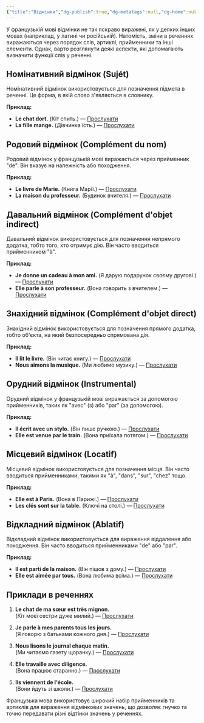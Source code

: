```yaml
---
{"title":"Відмінки","dg-publish":true,"dg-metatags":null,"dg-home":null,"permalink":"/gramatika/vidminki/","dgPassFrontmatter":true,"noteIcon":""}
---
```



У французькій мові відмінки не так яскраво виражені, як у деяких інших мовах (наприклад, у латині чи російській). Натомість, зміни в реченнях виражаються через порядок слів, артиклі, прийменники та інші елементи. Однак, варто розглянути деякі аспекти, які допомагають визначити функції слів у реченні.

## Номінативний відмінок (Sujét)

Номінативний відмінок використовується для позначення підмета в реченні. Це форма, в якій слово з'являється в словнику.

**Приклад:**

- **Le chat dort.** (Кіт спить.) — [Прослухати](https://www.google.com/search?q=Le+chat+dort+pronunciation)
- **La fille mange.** (Дівчинка їсть.) — [Прослухати](https://www.google.com/search?q=La+fille+mange+pronunciation)

## Родовий відмінок (Complément du nom)

Родовий відмінок у французькій мові виражається через прийменник "de". Він вказує на належність або походження.

**Приклад:**

- **Le livre de Marie.** (Книга Марії.) — [Прослухати](https://www.google.com/search?q=Le+livre+de+Marie+pronunciation)
- **La maison du professeur.** (Будинок вчителя.) — [Прослухати](https://www.google.com/search?q=La+maison+du+professeur+pronunciation)

## Давальний відмінок (Complément d'objet indirect)

Давальний відмінок використовується для позначення непрямого додатка, тобто того, хто отримує дію. Він часто вводиться прийменником "à".

**Приклад:**

- **Je donne un cadeau à mon ami.** (Я дарую подарунок своєму другові.) — [Прослухати](https://www.google.com/search?q=Je+donne+un+cadeau+à+mon+ami+pronunciation)
- **Elle parle à son professeur.** (Вона говорить з вчителем.) — [Прослухати](https://www.google.com/search?q=Elle+parle+à+son+professeur+pronunciation)

## Знахідний відмінок (Complément d'objet direct)

Знахідний відмінок використовується для позначення прямого додатка, тобто об'єкта, на який безпосередньо спрямована дія.

**Приклад:**

- **Il lit le livre.** (Він читає книгу.) — [Прослухати](https://www.google.com/search?q=Il+lit+le+livre+pronunciation)
- **Nous aimons la musique.** (Ми любимо музику.) — [Прослухати](https://www.google.com/search?q=Nous+aimons+la+musique+pronunciation)

## Орудний відмінок (Instrumental)

Орудний відмінок у французькій мові виражається за допомогою прийменників, таких як "avec" (з) або "par" (за допомогою).

**Приклад:**

- **Il écrit avec un stylo.** (Він пише ручкою.) — [Прослухати](https://www.google.com/search?q=Il+écrit+avec+un+stylo+pronunciation)
- **Elle est venue par le train.** (Вона приїхала потягом.) — [Прослухати](https://www.google.com/search?q=Elle+est+venue+par+le+train+pronunciation)

## Місцевий відмінок (Locatif)

Місцевий відмінок використовується для позначення місця. Він часто вводиться прийменниками, такими як "à", "dans", "sur", "chez" тощо.

**Приклад:**

- **Elle est à Paris.** (Вона в Парижі.) — [Прослухати](https://www.google.com/search?q=Elle+est+à+Paris+pronunciation)
- **Les clés sont sur la table.** (Ключі на столі.) — [Прослухати](https://www.google.com/search?q=Les+clés+sont+sur+la+table+pronunciation)

## Відкладний відмінок (Ablatif)

Відкладний відмінок використовується для вираження віддалення або походження. Він часто вводиться прийменниками "de" або "par".

**Приклад:**

- **Il est parti de la maison.** (Він пішов з дому.) — [Прослухати](https://www.google.com/search?q=Il+est+parti+de+la+maison+pronunciation)
- **Elle est aimée par tous.** (Вона любима всіма.) — [Прослухати](https://www.google.com/search?q=Elle+est+aimée+par+tous+pronunciation)

## Приклади в реченнях

1. **Le chat de ma sœur est très mignon.**  
   (Кіт моєї сестри дуже милий.) — [Прослухати](https://www.google.com/search?q=Le+chat+de+ma+sœur+est+très+mignon+pronunciation)

2. **Je parle à mes parents tous les jours.**  
   (Я говорю з батьками кожного дня.) — [Прослухати](https://www.google.com/search?q=Je+parle+à+mes+parents+tous+les+jours+pronunciation)

3. **Nous lisons le journal chaque matin.**  
   (Ми читаємо газету щоранку.) — [Прослухати](https://www.google.com/search?q=Nous+lisons+le+journal+chaque+matin+pronunciation)

4. **Elle travaille avec diligence.**  
   (Вона працює старанно.) — [Прослухати](https://www.google.com/search?q=Elle+travaille+avec+diligence+pronunciation)

5. **Ils viennent de l'école.**  
   (Вони йдуть зі школи.) — [Прослухати](https://www.google.com/search?q=Ils+viennent+de+l'école+pronunciation)

Французька мова використовує широкий набір прийменників та артиклів для вираження відмінкових значень, що дозволяє гнучко та точно передавати різні відтінки значень у реченнях.